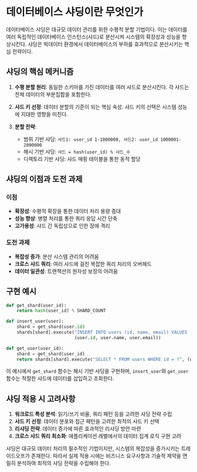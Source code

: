 # 데이터베이스 샤딩이란 무엇인가

데이터베이스 샤딩은 대규모 데이터 관리를 위한 수평적 분할 기법이다. 이는 데이터를 여러 독립적인 데이터베이스 인스턴스(샤드)로 분산시켜 시스템의 확장성과 성능을 향상시킨다. 샤딩은 빅데이터 환경에서 데이터베이스의 부하를 효과적으로 분산시키는 핵심 전략이다.

## 샤딩의 핵심 메커니즘

1. **수평 분할 원리**:
   동일한 스키마를 가진 데이터를 여러 샤드로 분산시킨다. 각 샤드는 전체 데이터의 부분집합을 포함한다.

2. **샤드 키 선정**:
   데이터 분할의 기준이 되는 핵심 속성. 샤드 키의 선택은 시스템 성능에 지대한 영향을 미친다.

3. **분할 전략**:
   - 범위 기반 샤딩: `샤드1: user_id 1-1000000, 샤드2: user_id 1000001-2000000`
   - 해시 기반 샤딩: `샤드 = hash(user_id) % 샤드_수`
   - 디렉토리 기반 샤딩: 샤드 매핑 테이블을 통한 동적 할당

## 샤딩의 이점과 도전 과제

### 이점

- **확장성**: 수평적 확장을 통한 데이터 처리 용량 증대
- **성능 향상**: 병렬 처리를 통한 쿼리 응답 시간 단축
- **고가용성**: 샤드 간 독립성으로 인한 장애 격리

### 도전 과제

- **복잡성 증가**: 분산 시스템 관리의 어려움
- **크로스 샤드 쿼리**: 여러 샤드에 걸친 복잡한 쿼리 처리의 오버헤드
- **데이터 일관성**: 트랜잭션의 원자성 보장의 어려움

## 구현 예시

```python
def get_shard(user_id):
    return hash(user_id) % SHARD_COUNT

def insert_user(user):
    shard = get_shard(user.id)
    shards[shard].execute("INSERT INTO users (id, name, email) VALUES (?, ?, ?)",
                          (user.id, user.name, user.email))

def get_user(user_id):
    shard = get_shard(user_id)
    return shards[shard].execute("SELECT * FROM users WHERE id = ?", (user_id,)).fetchone()
```

이 예시에서 `get_shard` 함수는 해시 기반 샤딩을 구현하며, `insert_user`와 `get_user` 함수는 적절한 샤드에 데이터를 삽입하고 조회한다.

## 샤딩 적용 시 고려사항

1. **워크로드 특성 분석**: 읽기/쓰기 비율, 쿼리 패턴 등을 고려한 샤딩 전략 수립
2. **샤드 키 선정**: 데이터 분포와 접근 패턴을 고려한 최적의 샤드 키 선택
3. **리샤딩 전략**: 데이터 증가에 따른 효과적인 리샤딩 방안 마련
4. **크로스 샤드 쿼리 최소화**: 애플리케이션 레벨에서의 데이터 집계 로직 구현 고려

샤딩은 대규모 데이터 처리의 필수적인 기법이지만, 시스템의 복잡성을 증가시키는 트레이드오프가 존재한다. 따라서 실제 적용 시에는 비즈니스 요구사항과 기술적 제약을 면밀히 분석하여 최적의 샤딩 전략을 수립해야 한다.
